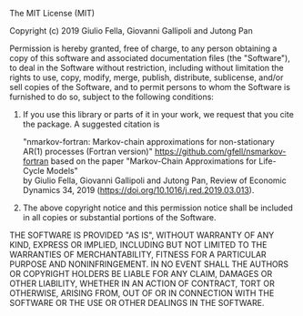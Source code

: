 The MIT License (MIT)

Copyright (c) 2019 Giulio Fella, Giovanni Gallipoli and Jutong Pan

Permission is hereby granted, free of charge, to any person obtaining a copy
of this software and associated documentation files (the "Software"), to deal
in the Software without restriction, including without limitation the rights
to use, copy, modify, merge, publish, distribute, sublicense, and/or sell
copies of the Software, and to permit persons to whom the Software is
furnished to do so, subject to the following conditions:

1) If you use this library or parts of it in your work, we request that
you cite the package. A suggested citation is
    
    "nmarkov-fortran: Markov-chain approximations for non-stationary AR(1) 
     processes (Fortran version)" https://github.com/gfell/nsmarkov-fortran
     based on the paper "Markov-Chain Approximations for Life-Cycle Models"  
     by Giulio Fella, Giovanni Gallipoli and Jutong Pan, Review of Economic 
     Dynamics 34, 2019 (https://doi.org/10.1016/j.red.2019.03.013).  

2) The above copyright notice and this permission notice shall be included in
all copies or substantial portions of the Software.

THE SOFTWARE IS PROVIDED "AS IS", WITHOUT WARRANTY OF ANY KIND, EXPRESS OR
IMPLIED, INCLUDING BUT NOT LIMITED TO THE WARRANTIES OF MERCHANTABILITY,
FITNESS FOR A PARTICULAR PURPOSE AND NONINFRINGEMENT. IN NO EVENT SHALL THE
AUTHORS OR COPYRIGHT HOLDERS BE LIABLE FOR ANY CLAIM, DAMAGES OR OTHER
LIABILITY, WHETHER IN AN ACTION OF CONTRACT, TORT OR OTHERWISE, ARISING FROM,
OUT OF OR IN CONNECTION WITH THE SOFTWARE OR THE USE OR OTHER DEALINGS IN
THE SOFTWARE.
